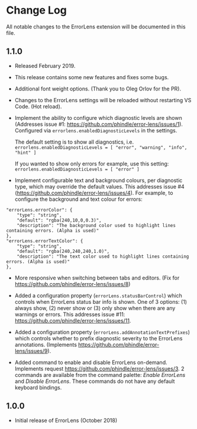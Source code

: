# Change Log

All notable changes to the ErrorLens extension will be documented in this file.

## 1.1.0

- Released February 2019.
- This release contains some new features and fixes some bugs.
- Additional font weight options. (Thank you to Oleg Orlov for the PR).
- Changes to the ErrorLens settings will be reloaded without restarting VS Code. (Hot reload).
- Implement the ability to configure which diagnostic levels are shown (Addresses issue #1: https://github.com/phindle/error-lens/issues/1).
  Configured via `errorlens.enabledDiagnosticLevels` in the settings.

  The default setting is to show all diagnostics, i.e. `errorlens.enabledDiagnosticLevels = [ "error", "warning", "info", "hint" ]`

  If you wanted to show only errors for example, use this setting: `errorlens.enabledDiagnosticLevels = [ "error" ]`

- Implement configurable text and background colours, per diagnostic type, which may override the default values.
  This addresses issue #4 (https://github.com/phindle/error-lens/issues/4).
  For example, to configure the background and text colour for errors:
```
"errorLens.errorColor": {
	"type": "string",
	"default": "rgba(240,10,0,0.3)",
	"description": "The background color used to highlight lines containing errors. (Alpha is used)"
},
"errorLens.errorTextColor": {
	"type": "string",
	"default": "rgba(240,240,240,1.0)",
	"description": "The text color used to highlight lines containing errors. (Alpha is used)"
},
```

- More responsive when switching between tabs and editors. (Fix for https://github.com/phindle/error-lens/issues/8)

- Added a configuration property (`errorLens.statusBarControl`) which controls when ErrorLens status bar info is shown.
	One of 3 options: (1) always show, (2) never show or (3) only show when there are any warnings or errors.
	This addresses issue #11: https://github.com/phindle/error-lens/issues/11.

- Added a configuration property (`errorLens.addAnnotationTextPrefixes`) which controls whether to prefix diagnostic severity to the ErrorLens annotations. (Implements https://github.com/phindle/error-lens/issues/9).

- Added command to enable and disable ErrorLens on-demand. Implements request https://github.com/phindle/error-lens/issues/3.
	2 commands are available from the command palette: _Enable ErrorLens_ and _Disable ErrorLens_.
	These commands do not have any default keyboard bindings.

## 1.0.0

- Initial release of ErrorLens (October 2018)
